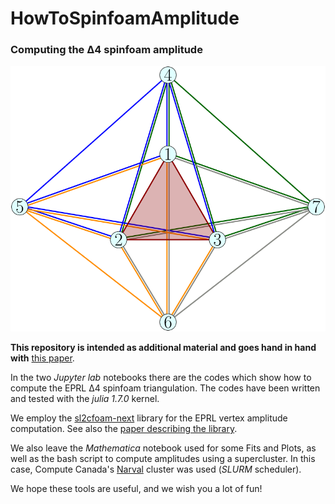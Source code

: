 # HowToSpinfoamAmplitude  

### Computing the Δ4 spinfoam amplitude

![alt text](https://github.com/PietropaoloFrisoni/HowToSpinFoamAmplitude/blob/master/Pics/Triangulation.SVG?raw=true)

**This repository is intended as additional material and goes hand in hand with** [this paper](https://github.com/).

In the two *Jupyter lab* notebooks there are the codes which show how to compute the EPRL Δ4 spinfoam triangulation.
The codes have been written and tested with the *julia 1.7.0* kernel.

We employ the [sl2cfoam-next](https://github.com/qg-cpt-marseille/sl2cfoam-next) library for the EPRL vertex amplitude computation.
See also the [paper describing the library](https://arxiv.org/abs/2107.13952).

We also leave the *Mathematica* notebook used for some Fits and Plots, as well as the bash script to compute amplitudes using a supercluster.
In this case, Compute Canada's [Narval](https://docs.computecanada.ca/wiki/Narval/en) cluster was used (*SLURM* scheduler).

We hope these tools are useful, and we wish you a lot of fun!
